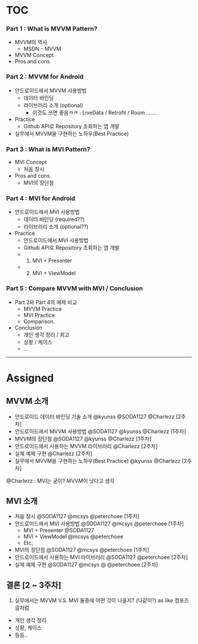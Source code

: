 # TOC

### Part 1 : What is MVVM Pattern?
- MVVM의 역사 
  - MSDN - MVVM
- MVVM Concept
- Pros and cons

### Part 2 : MVVM for Android
- 안드로이드에서 MVVM 사용방법 
    - 데이터 바인딩 
    - 라이브러리 소개 (optional)
        - 이것도 쓰면 좋음ㅋㅋ : LiveData / Retrofit / Room .......
- Practice
    - Github API로 Repository 조회하는 앱 개발
- 실무에서 MVVM을 구현하는 노하우(Best Practice)

### Part 3 : What is MVI Pattern?
- MVI Concept
    - 처음 창시
- Pros and cons
    - MVI의 장단점

### Part 4 : MVI for Android
- 안드로이드에서 MVI 사용방법
    - 데이터 바인딩 (required??)
    - 라이브러리 소개 (optional??)
- Practice
    - 안드로이드에서 MVI 사용방법
    - Github API로 Repository 조회하는 앱 개발
    - 1) MVI + Presenter
    - 2) MVI + ViewModel

### Part 5 : Compare MVVM with MVI / Conclusion
- Part 2와 Part 4의 예제 비교
  - MVVM Practice
  - MVI Practice
  - Comparison.
- Conclusion
    - 개인 생각 정리 / 회고
    - 상황 / 케이스
    - ...

---

# Assigned

## MVVM 소개 

- 안드로이드 데이터 바인딩 기술 소개 @kyunss @SODA1127 @Charlezz [2주차]
- 안드로이드에서 MVVM 사용방법 @SODA1127 @kyunss @Charlezz [1주차]
- MVVM의 장단점 @SODA1127 @kyunss @Charlezz [1주차]
- 안드로이드에서 사용하는 MVVM 라이브러리 @Charlezz [2주차]
- 실제 예제 구현 @Charlezz [2주차]
- 실무에서 MVVM을 구현하는 노하우(Best Practice) @kyunss @Charlezz [2주차]

@Charlezz : MVI는 굳이? MVVM이 낫다고 생각

## MVI 소개

- 처음 창시 @SODA1127 @mcsys @peterchoee [1주차]
- 안드로이드에서 MVI 사용방법 @SODA1127 @mcsys @peterchoee [1주차]
  - MVI + Presenter @SODA1127 
  - MVI + ViewModel @mcsys @peterchoee
  - Etc;
- MVI의 장단점 @SODA1127 @mcsys @peterchoee [1주차]
- 안드로이드에서 사용하는 MVI 라이브러리 @SODA1127 @peterchoee [2주차]
- 실제 예제 구현 @SODA1127 @mcsys @  @peterchoee [2주차]

## 결론 [2 ~ 3주차]

1. 실무에서는 MVVM V.S. MVI 둘중에 어떤 것이 나을지? (다같이?) as like 컴포즈 글처럼
  - 개인 생각 정리
  - 상황, 케이스
  - 등등.. 


